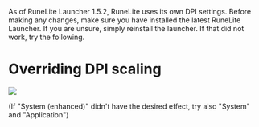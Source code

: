 As of RuneLite Launcher 1.5.2, RuneLite uses its own DPI settings. Before making any changes, make sure you have installed the latest RuneLite Launcher. If you are unsure, simply reinstall the launcher. If that did not work, try the following.

# Overriding DPI scaling
![](https://i.imgur.com/zbUGjen.gif)

(If "System (enhanced)" didn't have the desired effect, try also "System" and "Application")
